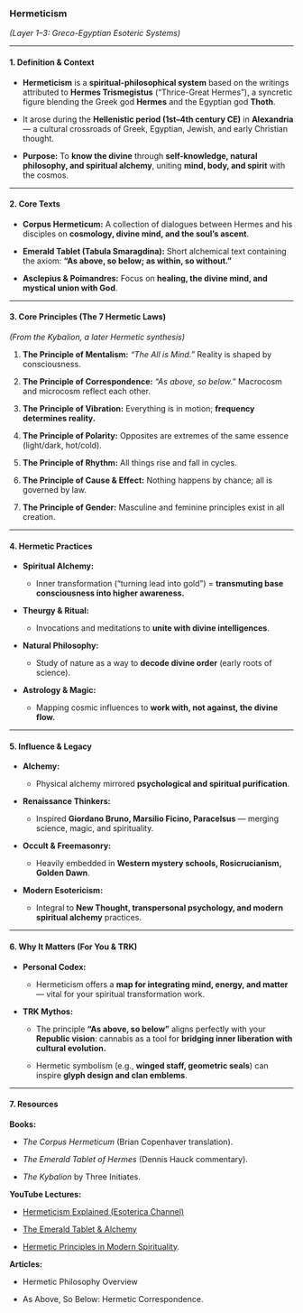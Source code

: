 ### **Hermeticism**

_(Layer 1–3: Greco-Egyptian Esoteric Systems)_

---

#### **1. Definition & Context**

- **Hermeticism** is a **spiritual-philosophical system** based on the writings attributed to **Hermes Trismegistus** (“Thrice-Great Hermes”), a syncretic figure blending the Greek god **Hermes** and the Egyptian god **Thoth**.
    
- It arose during the **Hellenistic period (1st–4th century CE)** in **Alexandria** — a cultural crossroads of Greek, Egyptian, Jewish, and early Christian thought.
    
- **Purpose:** To **know the divine** through **self-knowledge, natural philosophy, and spiritual alchemy**, uniting **mind, body, and spirit** with the cosmos.
    

---

#### **2. Core Texts**

- **Corpus Hermeticum:** A collection of dialogues between Hermes and his disciples on **cosmology, divine mind, and the soul’s ascent**.
    
- **Emerald Tablet (Tabula Smaragdina):** Short alchemical text containing the axiom: **“As above, so below; as within, so without.”**
    
- **Asclepius & Poimandres:** Focus on **healing, the divine mind, and mystical union with God**.
    

---

#### **3. Core Principles (The 7 Hermetic Laws)**

_(From the Kybalion, a later Hermetic synthesis)_

1. **The Principle of Mentalism:** _“The All is Mind.”_ Reality is shaped by consciousness.
    
2. **The Principle of Correspondence:** _“As above, so below.”_ Macrocosm and microcosm reflect each other.
    
3. **The Principle of Vibration:** Everything is in motion; **frequency determines reality.**
    
4. **The Principle of Polarity:** Opposites are extremes of the same essence (light/dark, hot/cold).
    
5. **The Principle of Rhythm:** All things rise and fall in cycles.
    
6. **The Principle of Cause & Effect:** Nothing happens by chance; all is governed by law.
    
7. **The Principle of Gender:** Masculine and feminine principles exist in all creation.
    

---

#### **4. Hermetic Practices**

- **Spiritual Alchemy:**
    
    - Inner transformation (“turning lead into gold”) = **transmuting base consciousness into higher awareness.**
        
- **Theurgy & Ritual:**
    
    - Invocations and meditations to **unite with divine intelligences**.
        
- **Natural Philosophy:**
    
    - Study of nature as a way to **decode divine order** (early roots of science).
        
- **Astrology & Magic:**
    
    - Mapping cosmic influences to **work with, not against, the divine flow.**
        

---

#### **5. Influence & Legacy**

- **Alchemy:**
    
    - Physical alchemy mirrored **psychological and spiritual purification**.
        
- **Renaissance Thinkers:**
    
    - Inspired **Giordano Bruno, Marsilio Ficino, Paracelsus** — merging science, magic, and spirituality.
        
- **Occult & Freemasonry:**
    
    - Heavily embedded in **Western mystery schools, Rosicrucianism, Golden Dawn**.
        
- **Modern Esotericism:**
    
    - Integral to **New Thought, transpersonal psychology, and modern spiritual alchemy** practices.
        

---

#### **6. Why It Matters (For You & TRK)**

- **Personal Codex:**
    
    - Hermeticism offers a **map for integrating mind, energy, and matter** — vital for your spiritual transformation work.
        
- **TRK Mythos:**
    
    - The principle **“As above, so below”** aligns perfectly with your **Republic vision**: cannabis as a tool for **bridging inner liberation with cultural evolution.**
        
    - Hermetic symbolism (e.g., **winged staff, geometric seals**) can inspire **glyph design and clan emblems**.
        

---

#### **7. Resources**

**Books:**

- _The Corpus Hermeticum_ (Brian Copenhaver translation).
    
- _The Emerald Tablet of Hermes_ (Dennis Hauck commentary).
    
- _The Kybalion_ by Three Initiates.
    

**YouTube Lectures:**

- [Hermeticism Explained (Esoterica Channel)](https://www.youtube.com/watch?v=by_HvUYYagk)
    
- [The Emerald Tablet & Alchemy](https://www.youtube.com/watch?v=EZ5q_5aMlEg)
    
- [Hermetic Principles in Modern Spirituality](https://www.youtube.com/watch?v=_mjHg8ed5AI).
    

**Articles:**

- Hermetic Philosophy Overview
    
- As Above, So Below: Hermetic Correspondence.